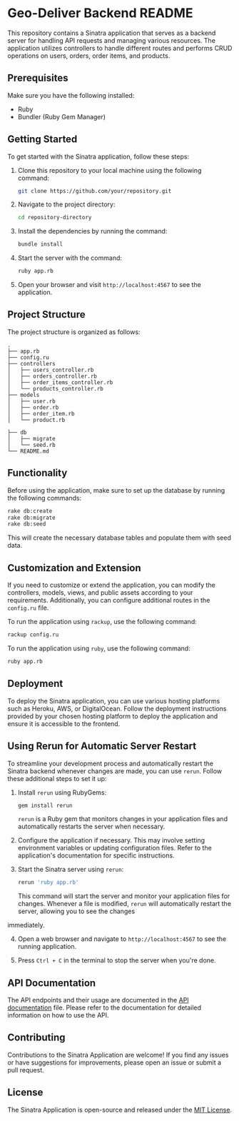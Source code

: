 # Geo-Deliver Backend README

This repository contains a Sinatra application that serves as a backend server for handling API requests and managing various resources. The application utilizes controllers to handle different routes and performs CRUD operations on users, orders, order items, and products.

## Prerequisites

Make sure you have the following installed:

- Ruby
- Bundler (Ruby Gem Manager)

## Getting Started

To get started with the Sinatra application, follow these steps:

1. Clone this repository to your local machine using the following command:

   ```bash
   git clone https://github.com/your/repository.git
   ```

2. Navigate to the project directory:

   ```bash
   cd repository-directory
   ```

3. Install the dependencies by running the command:

   ```bash
   bundle install
   ```

4. Start the server with the command:

   ```bash
   ruby app.rb
   ```

5. Open your browser and visit `http://localhost:4567` to see the application.

## Project Structure

The project structure is organized as follows:

```
.
├── app.rb
├── config.ru
├── controllers
│   ├── users_controller.rb
│   ├── orders_controller.rb
│   ├── order_items_controller.rb
│   └── products_controller.rb
├── models
│   ├── user.rb
│   ├── order.rb
│   ├── order_item.rb
│   └── product.rb

├── db
│   ├── migrate
│   └── seed.rb
└── README.md
```

## Functionality

Before using the application, make sure to set up the database by running the following commands:

```bash
rake db:create
rake db:migrate
rake db:seed
```

This will create the necessary database tables and populate them with seed data.

## Customization and Extension

If you need to customize or extend the application, you can modify the controllers, models, views, and public assets according to your requirements. Additionally, you can configure additional routes in the `config.ru` file.

To run the application using `rackup`, use the following command:

```bash
rackup config.ru
```

To run the application using `ruby`, use the following command:

```bash
ruby app.rb
```

## Deployment

To deploy the Sinatra application, you can use various hosting platforms such as Heroku, AWS, or DigitalOcean. Follow the deployment instructions provided by your chosen hosting platform to deploy the application and ensure it is accessible to the frontend.

## Using Rerun for Automatic Server Restart

To streamline your development process and automatically restart the Sinatra backend whenever changes are made, you can use `rerun`. Follow these additional steps to set it up:

1. Install `rerun` using RubyGems:

   ```bash
   gem install rerun
   ```

   `rerun` is a Ruby gem that monitors changes in your application files and automatically restarts the server when necessary.

2. Configure the application if necessary. This may involve setting environment variables or updating configuration files. Refer to the application's documentation for specific instructions.

3. Start the Sinatra server using `rerun`:

   ```bash
   rerun 'ruby app.rb'
   ```

   This command will start the server and monitor your application files for changes. Whenever a file is modified, `rerun` will automatically restart the server, allowing you to see the changes

 immediately.

4. Open a web browser and navigate to `http://localhost:4567` to see the running application.

5. Press `Ctrl + C` in the terminal to stop the server when you're done.

## API Documentation

The API endpoints and their usage are documented in the [API documentation](/docs/api.md) file. Please refer to the documentation for detailed information on how to use the API.

## Contributing

Contributions to the Sinatra Application are welcome! If you find any issues or have suggestions for improvements, please open an issue or submit a pull request.

## License

The Sinatra Application is open-source and released under the [MIT License](LICENSE).
